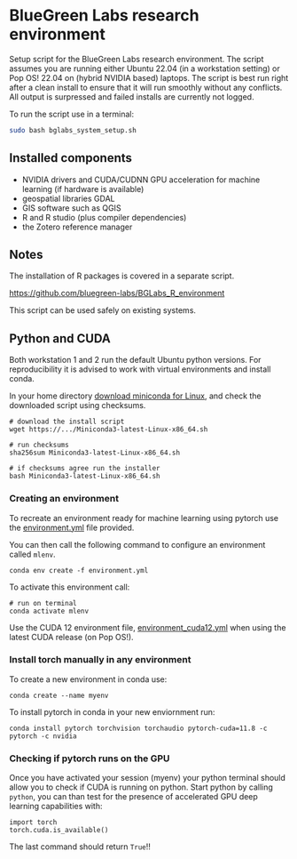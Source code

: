 # BlueGreen Labs research environment

Setup script for the BlueGreen Labs research environment. The script assumes you are running either Ubuntu 22.04 (in a workstation setting) or Pop OS! 22.04 on (hybrid NVIDIA based) laptops. The script is best run right after a clean install to ensure that it will run smoothly without any conflicts. All output is surpressed and failed installs are currently not logged.

To run the script use in a terminal:

```bash
sudo bash bglabs_system_setup.sh
```

## Installed components

- NVIDIA drivers and CUDA/CUDNN GPU acceleration for machine learning (if hardware is available)
- geospatial libraries GDAL
- GIS software such as QGIS
- R and R studio (plus compiler dependencies)
- the Zotero reference manager

## Notes

The installation of R packages is covered in a separate script.

https://github.com/bluegreen-labs/BGLabs_R_environment

This script can be used safely on existing systems.


## Python and CUDA

Both workstation 1 and 2 run the default Ubuntu python versions. For reproducibility it is advised to work with virtual environments and install conda.

In your home directory [download miniconda for Linux](https://docs.conda.io/en/latest/miniconda.html#linux-installers), and check the downloaded script using checksums.

```
# download the install script
wget https://.../Miniconda3-latest-Linux-x86_64.sh

# run checksums
sha256sum Miniconda3-latest-Linux-x86_64.sh

# if checksums agree run the installer
bash Miniconda3-latest-Linux-x86_64.sh
```
### Creating an environment

To recreate an environment ready for machine learning using pytorch use the [environment.yml](https://github.com/geco-bern/system_administration/blob/main/python/environment.yml) file provided.

You can then call the following command to configure an environment called `mlenv`.

```
conda env create -f environment.yml
```

To activate this environment call:

```
# run on terminal
conda activate mlenv
```

Use the CUDA 12 environment file, [environment_cuda12.yml](https://github.com/geco-bern/system_administration/blob/main/python/environment_cuda12.yml) when using the latest CUDA release (on Pop OS!).

### Install torch manually in any environment

To create a new environment in conda use:

```
conda create --name myenv
```

To install pytorch in conda in your new enviornment run:

```
conda install pytorch torchvision torchaudio pytorch-cuda=11.8 -c pytorch -c nvidia
```

### Checking if pytorch runs on the GPU

Once you have activated your session (myenv) your python terminal should allow you to check if CUDA is running on python. Start python by calling `python`, you can than test for the presence of accelerated GPU deep learning capabilities with:

```
import torch
torch.cuda.is_available()
```
The last command should return `True`!!
